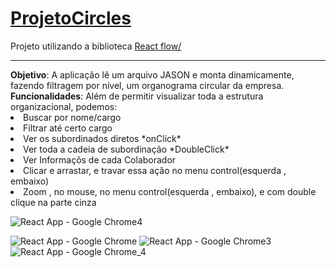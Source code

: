 # <a href="https://obsequious-line.surge.sh/">ProjetoCircles</a>

Projeto utilizando a biblioteca  <a href="https://reactflow.dev/">React flow/</a>
<hr/>
<strong>Objetivo</strong>: A aplicação lê um arquivo JASON e monta dinamicamente, fazendo filtragem por nível, um organograma circular da empresa.
<strong>Funcionalidades</strong>: Além de permitir visualizar toda a estrutura organizacional, podemos:
<li>Buscar por nome/cargo</li>
<li>Filtrar até certo cargo</li>
<li>Ver os subordinados diretos *onClick*</li>
<li>Ver toda a cadeia de subordinação *DoubleClick*</li>
<li>Ver Informaçõs de cada Colaborador</li>
<li>Clicar e arrastar, e travar essa ação no menu control(esquerda , embaixo) </li>
<li>Zoom , no mouse, no menu control(esquerda , embaixo), e com double clique na parte cinza</li>



![React App - Google Chrome4](https://user-images.githubusercontent.com/81257067/144618418-12fd93b3-0db9-4b2e-acbd-ff84a8ccd6cf.jpg)

![React App - Google Chrome](https://user-images.githubusercontent.com/81257067/144618264-34da629e-3d94-45d2-9c01-dd3421932ec4.jpg)
![React App - Google Chrome3](https://user-images.githubusercontent.com/81257067/144618266-7fc97d7a-efcb-48ed-ac3a-000a559f3289.jpg)
![React App - Google Chrome_4](https://user-images.githubusercontent.com/81257067/144618699-b40d6f0d-ac7b-469c-b35a-0a9b9714e0ec.jpg)
